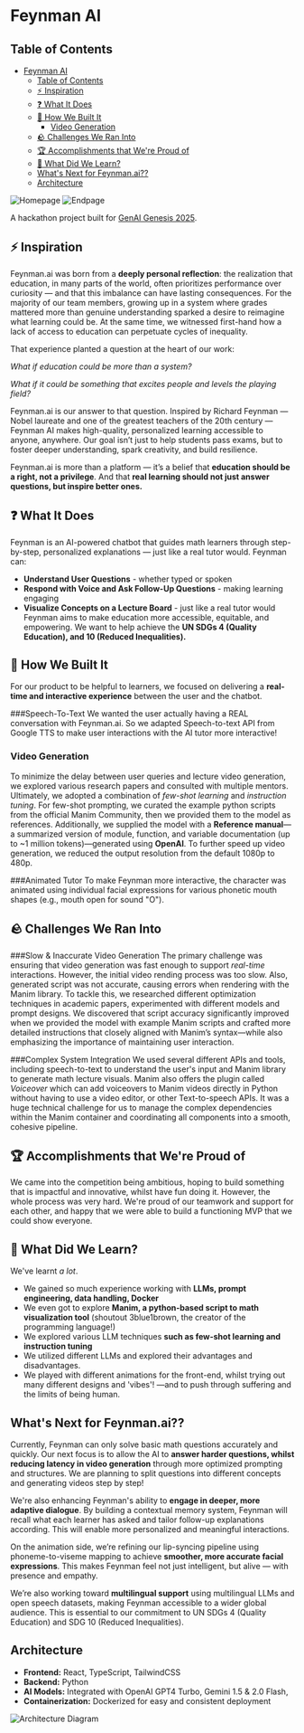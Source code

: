 # Feynman AI

## Table of Contents

- [Feynman AI](#feynman-ai)
  - [Table of Contents](#table-of-contents)
  - [⚡️ Inspiration](#️-inspiration)
  - [❓ What It Does](#-what-it-does)
  - [🔨 How We Built It](#-how-we-built-it)
    - [Video Generation](#video-generation)
  - [🪨 Challenges We Ran Into](#-challenges-we-ran-into)
  - [🏆 Accomplishments that We're Proud of](#-accomplishments-that-were-proud-of)
  - [🤔 What Did We Learn?](#-what-did-we-learn)
  - [What's Next for Feynman.ai??](#whats-next-for-feynmanai)
  - [Architecture](#architecture)
  
![Homepage](homepage.png) 
![Endpage](endpage.png) 


A hackathon project built for [GenAI Genesis 2025](https://devpost.com/submit-to/24315-genai-genesis-2025/manage/submissions/633897-feynman-ai/finalization).

## ⚡️ Inspiration
Feynman.ai was born from a **deeply personal reflection**: the realization that education, in many parts of the world, often prioritizes performance over curiosity — and that this imbalance can have lasting consequences. For the majority of our team members, growing up in a system where grades mattered more than genuine understanding sparked a desire to reimagine what learning could be. At the same time, we witnessed first-hand how a lack of access to education can perpetuate cycles of inequality.

That experience planted a question at the heart of our work:

*What if education could be more than a system?*

*What if it could be something that excites people and levels the playing field?*

Feynman.ai is our answer to that question. Inspired by Richard Feynman — Nobel laureate and one of the greatest teachers of the 20th century — Feynman AI makes high-quality, personalized learning accessible to anyone, anywhere. Our goal isn’t just to help students pass exams, but to foster deeper understanding, spark creativity, and build resilience.

Feynman.ai is more than a platform — it’s a belief that **education should be a right, not a privilege**. And that **real learning should not just answer questions, but inspire better ones.**

## ❓ What It Does
Feynman is an AI-powered chatbot that guides math learners through step-by-step, personalized explanations — just like a real tutor would. Feynman can:
- **Understand User Questions** - whether typed or spoken 
- **Respond with Voice and Ask Follow-Up Questions** - making learning engaging 
- **Visualize Concepts on a Lecture Board** - just like a real tutor would
Feynman aims to make education more accessible, equitable, and empowering. We want to help achieve the **UN SDGs 4 (Quality Education), and 10 (Reduced Inequalities).**

## 🔨 How We Built It
For our product to be helpful to learners, we focused on delivering a **real-time and interactive experience** between the user and the chatbot. 

###Speech-To-Text
We wanted the user actually having a REAL conversation with Feynman.ai. So we adapted Speech-to-text API from Google TTS to make user interactions with the AI tutor more interactive! 

### Video Generation 
To minimize the delay between user queries and lecture video generation, we explored various research papers and consulted with multiple mentors. Ultimately, we adopted a combination of *few-shot learning* and *instruction tuning*. 
For few-shot prompting, we curated the example python scripts from the official Manim Community, then we provided them to the model as references. Additionally, we supplied the model with a **Reference manual**—a summarized version of module, function, and variable documentation (up to ~1 million tokens)—generated using **OpenAI**.  To further speed up video generation, we reduced the output resolution from the default 1080p to 480p.

###Animated Tutor
To make Feynman more interactive, the character was animated using individual facial expressions for various phonetic mouth shapes (e.g., mouth open for sound "O").

## 🪨 Challenges We Ran Into
###Slow & Inaccurate Video Generation 
  The primary challenge was ensuring that video generation was fast enough to support *real-time* interactions. However, the initial video rending process was too slow. Also, generated script was not accurate, causing errors when rendering with the Manim library.  To tackle this, we researched different optimization techniques in academic papers, experimented with different models and prompt designs. We discovered that script accuracy significantly improved when we provided the model with example Manim scripts and crafted more detailed instructions that closely aligned with Manim’s syntax—while also emphasizing the importance of maintaining user interaction.

###Complex System Integration
 We used several different APIs and tools, including speech-to-text to understand the user's input and Manim library to generate math lecture visuals. Manim also offers the plugin called *Voiceover* which can add voiceovers to Manim videos directly in Python without having to use a video editor, or other Text-to-speech APIs.
It was a huge technical challenge for us to manage the complex dependencies within the Manim container and coordinating all components into a smooth, cohesive pipeline.

## 🏆 Accomplishments that We're Proud of
We came into the competition being ambitious, hoping to build something that is impactful and innovative, whilst have fun doing it. However, the whole process was very hard. We're proud of our teamwork and support for each other, and happy that we were able to build a functioning MVP that we could show everyone. 

## 🤔 What Did We Learn? 
We've learnt *a lot*.
- We gained so much experience working with **LLMs, prompt engineering, data handling, Docker** 
- We even got to explore **Manim, a python-based script to math visualization tool** (shoutout 3blue1brown, the creator of the programming language!) 
- We explored various LLM techniques **such as few-shot learning and instruction tuning**
- We utilized different LLMs and explored their advantages and disadvantages.
- We played with different animations for the front-end, whilst trying out many different designs and 'vibes'! 
—and to push through suffering and the limits of being human.

## What's Next for Feynman.ai??
Currently, Feynman can only solve basic math questions accurately and quickly. Our next focus is to allow the AI to **answer harder questions, whilst reducing latency in video generation** through more optimized prompting and structures. We are planning to split questions into different concepts and generating videos step by step! 

We're also enhancing Feynman's ability to **engage in deeper, more adaptive dialogue**. By building a contextual memory system, Feynman will recall what each learner has asked and tailor follow-up explanations according. This will enable more personalized and meaningful interactions. 

On the animation side, we’re refining our lip-syncing pipeline using phoneme-to-viseme mapping to achieve **smoother, more accurate facial expressions**. This makes Feynman feel not just intelligent, but alive — with presence and empathy.

We’re also working toward **multilingual support** using multilingual LLMs and open speech datasets, making Feynman accessible to a wider global audience. This is essential to our commitment to UN SDGs 4 (Quality Education) and SDG 10 (Reduced Inequalities).

## Architecture
- **Frontend:** React, TypeScript, TailwindCSS
- **Backend:** Python
- **AI Models:** Integrated with OpenAI GPT4 Turbo, Gemini 1.5 & 2.0 Flash, 
- **Containerization:** Dockerized for easy and consistent deployment

![Architecture Diagram](diagram.png)